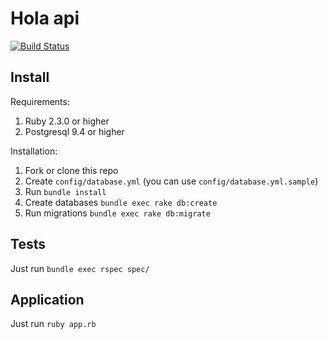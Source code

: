 # Hola api

[![Build Status](https://travis-ci.org/tonymadbrain/hola_api.svg?branch=master)](https://travis-ci.org/tonymadbrain/hola_api)

## Install

Requirements:

1. Ruby 2.3.0 or higher
2. Postgresql 9.4 or higher

Installation:
1. Fork or clone this repo
2. Create `config/database.yml` (you can use `config/database.yml.sample`)
3. Run `bundle install`
4. Create databases `bundle exec rake db:create`
5. Run migrations `bundle exec rake db:migrate`

## Tests

Just run `bundle exec rspec spec/`

## Application

Just run `ruby app.rb`
